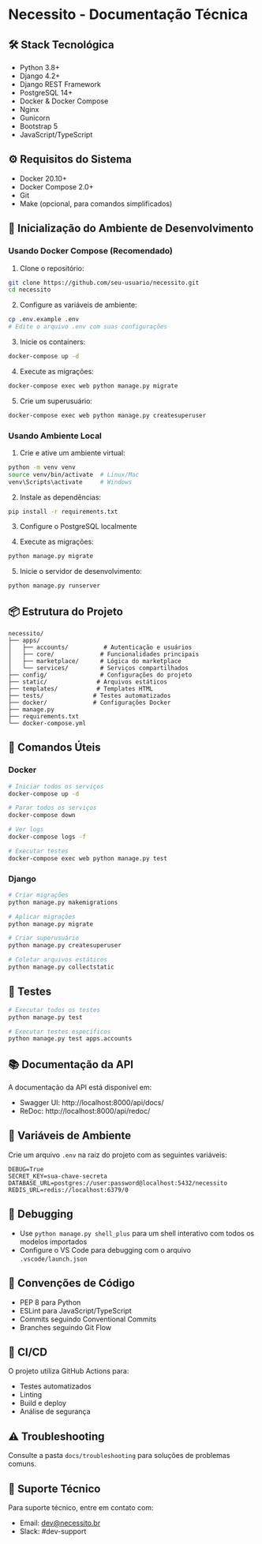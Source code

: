 # Necessito - Documentação Técnica

## 🛠️ Stack Tecnológica
- Python 3.8+
- Django 4.2+
- Django REST Framework
- PostgreSQL 14+
- Docker & Docker Compose
- Nginx
- Gunicorn
- Bootstrap 5
- JavaScript/TypeScript
  

## ⚙️ Requisitos do Sistema
- Docker 20.10+
- Docker Compose 2.0+
- Git
- Make (opcional, para comandos simplificados)

## 🚀 Inicialização do Ambiente de Desenvolvimento

### Usando Docker Compose (Recomendado)

1. Clone o repositório:
```bash
git clone https://github.com/seu-usuario/necessito.git
cd necessito
```

2. Configure as variáveis de ambiente:
```bash
cp .env.example .env
# Edite o arquivo .env com suas configurações
```

3. Inicie os containers:
```bash
docker-compose up -d
```

4. Execute as migrações:
```bash
docker-compose exec web python manage.py migrate
```

5. Crie um superusuário:
```bash
docker-compose exec web python manage.py createsuperuser
```

### Usando Ambiente Local

1. Crie e ative um ambiente virtual:
```bash
python -m venv venv
source venv/bin/activate  # Linux/Mac
venv\Scripts\activate     # Windows
```

2. Instale as dependências:
```bash
pip install -r requirements.txt
```

3. Configure o PostgreSQL localmente

4. Execute as migrações:
```bash
python manage.py migrate
```

5. Inicie o servidor de desenvolvimento:
```bash
python manage.py runserver
```

## 📦 Estrutura do Projeto
```
necessito/
├── apps/
│   ├── accounts/          # Autenticação e usuários
│   ├── core/             # Funcionalidades principais
│   ├── marketplace/      # Lógica do marketplace
│   └── services/         # Serviços compartilhados
├── config/               # Configurações do projeto
├── static/              # Arquivos estáticos
├── templates/           # Templates HTML
├── tests/              # Testes automatizados
├── docker/             # Configurações Docker
├── manage.py
├── requirements.txt
└── docker-compose.yml
```

## 🔧 Comandos Úteis

### Docker
```bash
# Iniciar todos os serviços
docker-compose up -d

# Parar todos os serviços
docker-compose down

# Ver logs
docker-compose logs -f

# Executar testes
docker-compose exec web python manage.py test
```

### Django
```bash
# Criar migrações
python manage.py makemigrations

# Aplicar migrações
python manage.py migrate

# Criar superusuário
python manage.py createsuperuser

# Coletar arquivos estáticos
python manage.py collectstatic
```

## 🧪 Testes
```bash
# Executar todos os testes
python manage.py test

# Executar testes específicos
python manage.py test apps.accounts
```

## 📚 Documentação da API
A documentação da API está disponível em:
- Swagger UI: http://localhost:8000/api/docs/
- ReDoc: http://localhost:8000/api/redoc/

## 🔐 Variáveis de Ambiente
Crie um arquivo `.env` na raiz do projeto com as seguintes variáveis:
```env
DEBUG=True
SECRET_KEY=sua-chave-secreta
DATABASE_URL=postgres://user:password@localhost:5432/necessito
REDIS_URL=redis://localhost:6379/0
```

## 🐛 Debugging
- Use `python manage.py shell_plus` para um shell interativo com todos os modelos importados
- Configure o VS Code para debugging com o arquivo `.vscode/launch.json`

## 📝 Convenções de Código
- PEP 8 para Python
- ESLint para JavaScript/TypeScript
- Commits seguindo Conventional Commits
- Branches seguindo Git Flow

## 🔄 CI/CD
O projeto utiliza GitHub Actions para:
- Testes automatizados
- Linting
- Build e deploy
- Análise de segurança

## ⚠️ Troubleshooting
Consulte a pasta `docs/troubleshooting` para soluções de problemas comuns.

## 📧 Suporte Técnico
Para suporte técnico, entre em contato com:
- Email: dev@necessito.br
- Slack: #dev-support 
